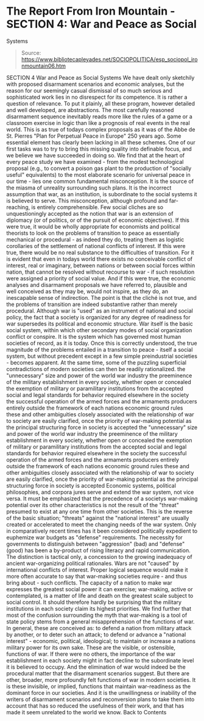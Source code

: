 # The Report From Iron Mountain - SECTION 4: War and Peace as Social 
Systems

> Source: https://www.bibliotecapleyades.net/SOCIOPOLITICA/esp_sociopol_ironmountain06.htm

SECTION 4
War and Peace as Social Systems
We have dealt only sketchily with proposed disarmament scenarios and economic analyses, but the reason for our seemingly casual dismissal of so much serious and sophisticated work lies in no disrespect for its competence.
It is rather a question of relevance.
To put it plainly, all these program, however detailed and well developed, are abstractions. The most carefully reasoned disarmament sequence inevitably reads more like the rules of a game or a classroom exercise in logic than like a prognosis of real events in the real world. This is as true of todays complex proposals as it was of the Abbe de St. Pierres "Plan for Perpetual Peace in Europe" 250 years ago.
Some essential element has clearly been lacking in all these schemes. One of our first tasks was to try to bring this missing quality into definable focus, and we believe we have succeeded in doing so. We find that at the heart of every peace study we have examined - from the modest technological proposal (e.g., to convert a poison gas plant to the production of "socially useful" equivalents) to the most elaborate scenario for universal peace in our time - lies one common fundamental misconception. It is the source of the miasma of unreality surrounding such plans. It is the incorrect assumption that war, as an institution, is subordinate to the social systems it is believed to serve. This misconception, although profound and far-reaching, is entirely comprehensible. Few social cliches are so unquestioningly accepted as the notion that war is an extension of diplomacy (or of politics, or of the pursuit of economic objectives).
If this were true, it would be wholly appropriate for economists and political theorists to look on the problems of transition to peace as essentially mechanical or procedural - as indeed they do, treating them as logistic corollaries of the settlement of national conflicts of interest. If this were true, there would be no real substance to the difficulties of transition.
For it is evident that even in todays world there exists no conceivable conflict of interest, real or imaginary, between nations or between social forces within nation, that cannot be resolved without recourse to war - if such resolution were assigned a priority of social value. And if this were true, the economic analyses and disarmament proposals we have referred to, plausible and well conceived as they may be, would not inspire, as they do, an inescapable sense of indirection. The point is that the cliché is not true, and the problems of transition are indeed substantive rather than merely procedural.
Although war is "used" as an instrument of national and social policy, the fact that a society is organized for any degree of readiness for war supersedes its political and economic structure. War itself is the basic social system, within which other secondary modes of social organization conflict or conspire. It is the system which has governed most human societies of record, as it is today. Once this is correctly understood, the true magnitude of the problems entailed in a transition to peace - itself a social system, but without precedent except in a few simple preindustrial societies - becomes apparent.
At the same time, some of the puzzling superficial contradictions of modern societies can then be readily rationalized.
the "unnecessary" size and power of the world war industry the preeminence of the military establishment in every society, whether open or concealed the exemption of military or paramilitary institutions from the accepted social and legal standards for behavior required elsewhere in the society the successful operation of the armed forces and the armaments producers entirely outside the framework of each nations economic ground rules these and other ambiguities closely associated with the relationship of war to society are easily clarified, once the priority of war-making potential as the principal structuring force in society is accepted
the "unnecessary" size and power of the world war industry
the preeminence of the military establishment in every society, whether open or concealed
the exemption of military or paramilitary institutions from the accepted social and legal standards for behavior required elsewhere in the society
the successful operation of the armed forces and the armaments producers entirely outside the framework of each nations economic ground rules
these and other ambiguities closely associated with the relationship of war to society are easily clarified, once the priority of war-making potential as the principal structuring force in society is accepted
Economic systems, political philosophies, and corpora jures serve and extend the war system, not vice versa. It must be emphasized that the precedence of a societys war-making potential over its other characteristics is not the result of the "threat" presumed to exist at any one time from other societies. This is the reverse of the basic situation; "threats" against the "national interest" are usually created or accelerated to meet the changing needs of the war system.
Only in comparatively recent times has it been considered politically expedient to euphemize war budgets as "defense" requirements.
The necessity for governments to distinguish between "aggression" (bad) and "defense" (good) has been a by-product of rising literacy and rapid communication. The distinction is tactical only, a concession to the growing inadequacy of ancient war-organizing political rationales. Wars are not "caused" by international conflicts of interest. Proper logical sequence would make it more often accurate to say that war-making societies require - and thus bring about - such conflicts.
The capacity of a nation to make war expresses the greatest social power it can exercise; war-making, active or contemplated, is a matter of life and death on the greatest scale subject to social control. It should therefore hardly be surprising that the military institutions in each society claim its highest priorities. We find further that most of the confusion surrounding the myth that war-making is a tool of state policy stems from a general misapprehension of the functions of war. In general, these are conceived as: to defend a nation from military attack by another, or to deter such an attack; to defend or advance a "national interest" - economic, political, ideological; to maintain or increase a nations military power for its own sake.
These are the visible, or ostensible, functions of war. If there were no others, the importance of the war establishment in each society might in fact decline to the subordinate level it is believed to occupy. And the elimination of war would indeed be the procedural matter that the disarmament scenarios suggest. But there are other, broader, more profoundly felt functions of war in modern societies. It is these invisible, or implied, functions that maintain war-readiness as the dominant force in our societies.
And it is the unwillingness or inability of the writers of disarmament scenarios and reconversion plans to take them into account that has so reduced the usefulness of their work, and that has made it seem unrelated to the world we know.
Back to Contents
